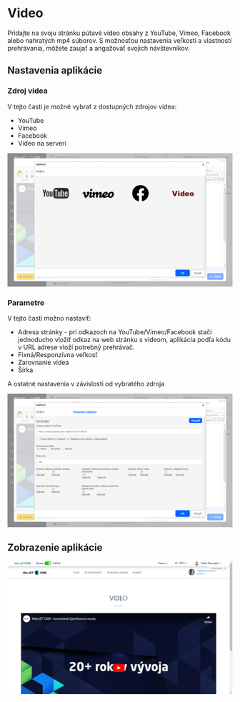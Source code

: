 # Video

Pridajte na svoju stránku pútavé video obsahy z YouTube, Vimeo, Facebook alebo nahratých mp4 súborov. S možnosťou nastavenia veľkosti a vlastností prehrávania, môžete zaujať a angažovať svojich návštevníkov.

## Nastavenia aplikácie

### Zdroj videa
V tejto časti je možné vybrať z dostupných zdrojov videa:

- YouTube
- Vimeo
- Facebook
- Video na serveri

![](editor-source.png)

### Parametre

V tejto časti možno nastaviť:

- Adresa stránky - pri odkazoch na YouTube/Vimeo/Facebook stačí jednoducho vložiť odkaz na web stránku s videom, aplikácia podľa kódu v URL adrese vloží potrebný prehrávač.
- Fixná/Responzívna veľkosť
- Zarovnanie videa
- Šírka

A ostatné nastavenia v závislosti od vybratého zdroja

![](editor-parameters.png)

## Zobrazenie aplikácie

![](video.png)
